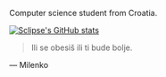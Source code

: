 Computer science student from Croatia.

[![Sclipse's GitHub stats](https://github-readme-stats.vercel.app/api?username=Sclipse&show_icons=true&theme=synthwave)](https://github.com/Sclipse/github-readme-stats)

> Ili se obesiš ili ti bude bolje.

— Milenko
